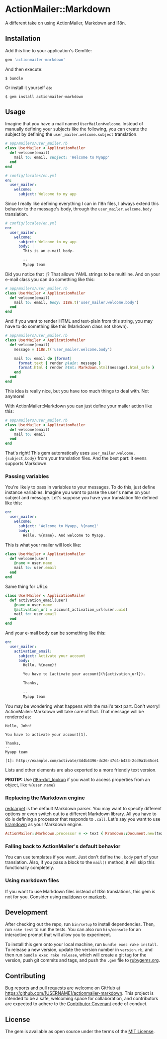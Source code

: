 # ActionMailer::Markdown

A different take on using ActionMailer, Markdown and I18n.

## Installation

Add this line to your application's Gemfile:

```ruby
gem 'actionmailer-markdown'
```

And then execute:

    $ bundle

Or install it yourself as:

    $ gem install actionmailer-markdown

## Usage

Imagine that you have a mail named `UserMailer#welcome`. Instead of manually defining your subjects like the following, you can create the subject by defining the `user_mailer.welcome.subject` translation.

```ruby
# app/mailers/user_mailer.rb
class UserMailer < ApplicationMailer
  def welcome(email)
    mail to: email, subject: 'Welcome to Myapp'
  end
end
```

```yaml
# config/locales/en.yml
en:
  user_mailer:
    welcome:
      subject: Welcome to my app
```

Since I really like defining everything I can in I18n files, I always extend this behavior to the message's body, through the `user_mailer.welcome.body` translation.

```yaml
# config/locales/en.yml
en:
  user_mailer:
    welcome:
      subject: Welcome to my app
      body: |
        This is an e-mail body.

        --
        Myapp team
```

Did you notice that `|`? That allows YAML strings to be multiline. And on your e-mail class you can do something like this:

```ruby
# app/mailers/user_mailer.rb
class UserMailer < ApplicationMailer
  def welcome(email)
    mail to: email, body: I18n.t('user_mailer.welcome.body')
  end
end
```

And if you want to render HTML and text-plain from this string, you may have to do something like this (Markdown class not shown).

```ruby
# app/mailers/user_mailer.rb
class UserMailer < ApplicationMailer
  def welcome(email)
    message = I18n.t('user_mailer.welcome.body')

    mail to: email do |format|
      format.text { render plain: message }
      format.html { render html: Markdown.html(message).html_safe }
    end
  end
end
```

This idea is really nice, but you have too much things to deal with. Not anymore!

With ActionMailer::Markdown you can just define your mailer action like this:

```ruby
# app/mailers/user_mailer.rb
class UserMailer < ApplicationMailer
  def welcome(email)
    mail to: email
  end
end
```

That's right! This gem automatically uses `user_mailer.welcome.{subject,body}` from your translation files. And the best part: it evens supports Markdown.

### Passing variables

You're likely to pass in variables to your messages. To do this, just define instance variables. Imagine you want to parse the user's name on your subject and message. Let's suppose you have your translation file defined like this:

```yaml
en:
  user_mailer:
    welcome:
      subject: 'Welcome to Myapp, %{name}'
      body: |
        Hello, %{name}. And welcome to Myapp.
```

This is what your mailer will look like:

```ruby
class UserMailer < ApplicationMailer
  def welcome(user)
    @name = user.name
    mail to: user.email
  end
end
```

Same thing for URLs:

```ruby
class UserMailer < ApplicationMailer
  def activation_email(user)
    @name = user.name
    @activation_url = account_activation_url(user.uuid)
    mail to: user.email
  end
end
```

And your e-mail body can be something like this:

```yaml
en:
  user_mailer:
    activation_email:
      subject: Activate your account
      body: |
        Hello, %{name}!

        You have to [activate your account](%{activation_url}).

        Thanks,

        --
        Myapp team
```

You may be wondering what happens with the mail's text part. Don't worry! ActionMailer::Markdown will take care of that. That message will be rendered as:

```text
Hello, John!

You have to activate your account[1].

Thanks,
--
Myapp team

[1]: http://example.com/activate/4d4b4396-dc26-47c4-b433-2cd9a1b45ce1
```

Lists and other elements are also exported to a more friendly text version.

**PROTIP:** Use [i18n-dot_lookup](https://github.com/fnando/i18n-dot_lookup) if you want to access properties from an object, like `%{user.name}`

### Replacing the Markdown engine

[redcarpet](https://github.com/vmg/redcarpet) is the default Markdown parser. You may want to specify different options or even switch out to a different Markdown library. All you have to do is defining a processor that responds to `.call`. Let's say you want to use [kramdown](http://kramdown.gettalong.org/) as your Markdown engine.

```ruby
ActionMailer::Markdown.processor = -> text { Kramdown::Document.new(text).to_html }
```

### Falling back to ActionMailer's default behavior

You can use templates if you want. Just don't define the `.body` part of your translation. Also, if you pass a block to the `mail()` method, it will skip this functionally completely.

### Using markdown files

If you want to use Markdown files instead of I18n translations, this gem is not for you. Consider using [maildown](https://github.com/schneems/maildown) or [markerb](https://github.com/plataformatec/markerb).

## Development

After checking out the repo, run `bin/setup` to install dependencies. Then, run `rake test` to run the tests. You can also run `bin/console` for an interactive prompt that will allow you to experiment.

To install this gem onto your local machine, run `bundle exec rake install`. To release a new version, update the version number in `version.rb`, and then run `bundle exec rake release`, which will create a git tag for the version, push git commits and tags, and push the `.gem` file to [rubygems.org](https://rubygems.org).

## Contributing

Bug reports and pull requests are welcome on GitHub at https://github.com/[USERNAME]/actionmailer-markdown. This project is intended to be a safe, welcoming space for collaboration, and contributors are expected to adhere to the [Contributor Covenant](contributor-covenant.org) code of conduct.


## License

The gem is available as open source under the terms of the [MIT License](http://opensource.org/licenses/MIT).
